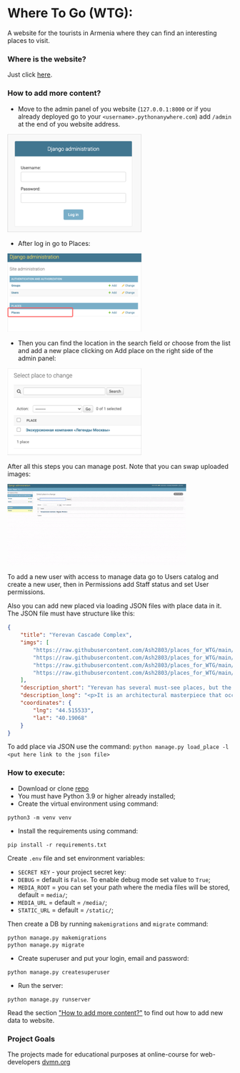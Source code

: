 # Where To Go (WTG):
A website for the tourists in Armenia where they can find an interesting places to visit.

### Where is the website?
Just click [here](https://ash28003.pythonanywhere.com/).

### How to add more content?
- Move to the admin panel of you website (`127.0.0.1:8000` or if you already deployed go to your `<username>.pythonanywhere.com`)
add `/admin` at the end of you website address.

<img src="repo_images/img.png" width="300" alt="img">

- After log in go to Places:

<img src="repo_images/img1.png" width="300" alt="img">

- Then you can find the location in the search field or choose from the list and add
a new place clicking on Add place on the right side of the admin panel:

<img src="repo_images/img3.png" width="300" alt="img">

After all this steps you can manage post. Note that you can swap uploaded images:

<img src="repo_images/gif.gif" width="400" alt="img">

To add a new user with access to manage data go to Users catalog and create a new user,
then in Permissions add Staff status and set User permissions.

Also you can add new placed via loading JSON files with place data in it.
The JSON file must have structure like this:
```json
{
    "title": "Yerevan Cascade Complex",
    "imgs": [
        "https://raw.githubusercontent.com/Ash2803/places_for_WTG/main/media/casc.jpg",
        "https://raw.githubusercontent.com/Ash2803/places_for_WTG/main/media/casc1.png",
        "https://raw.githubusercontent.com/Ash2803/places_for_WTG/main/media/casc2.jpg",
        "https://raw.githubusercontent.com/Ash2803/places_for_WTG/main/media/cascade.jpg"
    ],
    "description_short": "Yerevan has several must-see places, but the Cascade Complex is perhaps the most superb and memorable one.",
    "description_long": "<p>It is an architectural masterpiece that occupies a large part of Yerevan’s center and a great opportunity for travelers who are looking for free things to do in Yerevan. The complex was designed by the legendary Armenian architect Alexander Tamanyan, who was the main architect of Yerevan city. Although he designed it, the Yerevan Cascade Complex was built after Tamanyan’s death in the 1970s and over time became one of the main places to visit in Yerevan. Erected from limestone, this mesmerizing monument is a one-of-a-kind structure that is basically an enormous staircase. It connects northern Yerevan to the center in a very unique way. The Yerevan Cascades has several levels and each level has a different look and design to it.</p>",
    "coordinates": {
        "lng": "44.515533",
        "lat": "40.19068"
    }
}
```
To add place via JSON use the command:
`python manage.py load_place -l <put here link to the json file>`

### How to execute:

- Download or clone [repo](https://github.com/Ash2803/where-to-go.git)
- You must have Python 3.9 or higher already installed;
- Create the virtual environment using command:
```
python3 -m venv venv
```
- Install the requirements using command:
```
pip install -r requirements.txt
```
Create `.env` file and set environment variables:
- `SECRET KEY` - your project secret key:
- `DEBUG` = default is `False`. To enable debug mode set value to `True`;
- `MEDIA_ROOT` = you can set your path where the media files will be stored, default = `media/`;
- `MEDIA_URL` = default = `/media/`;
- `STATIC_URL` = default = `/static/`;

Then create a DB by running `makemigrations` and `migrate` command:
```
python manage.py makemigrations
python manage.py migrate
```
- Create superuser and put your login, email and password:
```
python manage.py createsuperuser
```
- Run the server:
```
python manage.py runserver
```

Read the section ["How to add more content?"](#how-to-add-more-content) to find out how to add new data to website.

### Project Goals

The projects made for educational purposes at online-course for web-developers [dvmn.org](https://dvmn.org/)
